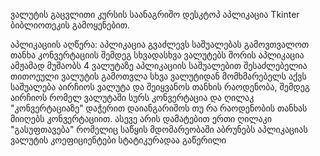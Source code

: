 ვალუტის გაცვლითი კურსის საანაგრიშო დესკტოპ აპლიკაცია Tkinter ბიბლიოთეკის გამოყენებით.

აპლიკაციის აღწერა:
აპლიკაცია გვაძლევს საშუალებას გამოვთვალოთ თანხა კონვერტაციის შემდეგ სხვადასხვა ვალუტებს შორის
აპლიკაცია ამჟამად მუშაობს 4 ვალუტაზე
აპლიკაციის საშუალებით შესაძლებელია თითოეული ვალუტის გამოთვლა სხვა ვალუტიდან
მომხმარებელს აქვს საშუალება აირჩიოს ვალუტა და შეიყვანოს თანხის რაოდენობა, შემდეგ აირჩიოს რომელ ვალუტაში სურს კონვერტაცია და ღილაკ "კონვერტაციაზე" დაჭერით დაიანგარიშოს თუ რა რაოდენობის თანხას მიიღებს კონვერტაციით.
ასევე არის დამატებით ერთი ღილაკი "გასუფთავება" რომელიც საწყის მდომარეობაში აბრუნებს აპლიკაციას
ვალუტის კოეფიციენტები სტატიკურადაა გაწერილი
